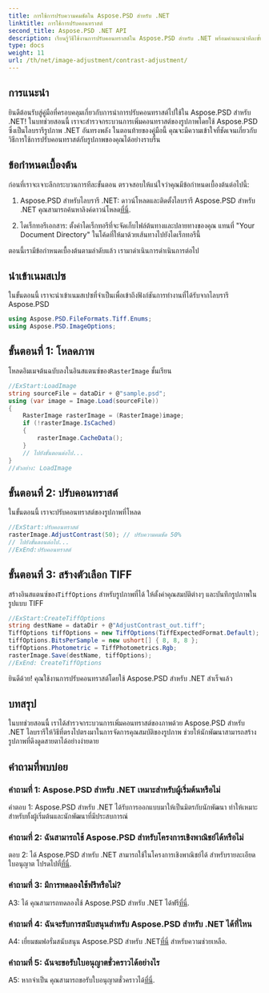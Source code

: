 ```yaml
---
title: การใช้การปรับความคมชัดใน Aspose.PSD สำหรับ .NET
linktitle: การใช้การปรับคอนทราสต์
second_title: Aspose.PSD .NET API
description: เรียนรู้วิธีใช้งานการปรับคอนทราสต์ใน Aspose.PSD สำหรับ .NET พร้อมคำแนะนำทีละขั้นตอนนี้
type: docs
weight: 11
url: /th/net/image-adjustment/contrast-adjustment/
---
```

## การแนะนำ

ยินดีต้อนรับสู่คู่มือที่ครอบคลุมเกี่ยวกับการนำการปรับคอนทราสต์ไปใช้ใน Aspose.PSD สำหรับ .NET! ในบทช่วยสอนนี้ เราจะสำรวจกระบวนการเพิ่มคอนทราสต์ของรูปภาพโดยใช้ Aspose.PSD ซึ่งเป็นไลบรารีรูปภาพ .NET อันทรงพลัง ในตอนท้ายของคู่มือนี้ คุณจะมีความเข้าใจที่ชัดเจนเกี่ยวกับวิธีการใช้การปรับคอนทราสต์กับรูปภาพของคุณได้อย่างราบรื่น

## ข้อกำหนดเบื้องต้น

ก่อนที่เราจะเจาะลึกกระบวนการทีละขั้นตอน ตรวจสอบให้แน่ใจว่าคุณมีข้อกำหนดเบื้องต้นต่อไปนี้:

1.  Aspose.PSD สำหรับไลบรารี .NET: ดาวน์โหลดและติดตั้งไลบรารี Aspose.PSD สำหรับ .NET คุณสามารถค้นหาลิงค์ดาวน์โหลด[ที่นี่](https://releases.aspose.com/psd/net/).

2. ไดเร็กทอรีเอกสาร: ตั้งค่าไดเร็กทอรีที่จะจัดเก็บไฟล์ต้นทางและปลายทางของคุณ แทนที่ "Your Document Directory" ในโค้ดที่ให้มาด้วยเส้นทางไปยังไดเร็กทอรีนี้

ตอนนี้เรามีข้อกำหนดเบื้องต้นตามลำดับแล้ว เรามาดำเนินการดำเนินการต่อไป

## นำเข้าเนมสเปซ

ในขั้นตอนนี้ เราจะนำเข้าเนมสเปซที่จำเป็นเพื่อเข้าถึงฟังก์ชันการทำงานที่ได้รับจากไลบรารี Aspose.PSD

```csharp
using Aspose.PSD.FileFormats.Tiff.Enums;
using Aspose.PSD.ImageOptions;
```

## ขั้นตอนที่ 1: โหลดภาพ

โหลดอิมเมจต้นฉบับลงในอินสแตนซ์ของ`RasterImage` ชั้นเรียน

```csharp
//ExStart:LoadImage
string sourceFile = dataDir + @"sample.psd";
using (var image = Image.Load(sourceFile))
{
    RasterImage rasterImage = (RasterImage)image;
    if (!rasterImage.IsCached)
    {
        rasterImage.CacheData();
    }
    // ไปยังขั้นตอนต่อไป...
}
//ตัวอย่าง: LoadImage
```

## ขั้นตอนที่ 2: ปรับคอนทราสต์

ในขั้นตอนนี้ เราจะปรับคอนทราสต์ของรูปภาพที่โหลด

```csharp
//ExStart:ปรับคอนทราสต์
rasterImage.AdjustContrast(50); // ปรับความคมชัด 50%
// ไปยังขั้นตอนต่อไป...
//ExEnd:ปรับคอนทราสต์
```

## ขั้นตอนที่ 3: สร้างตัวเลือก TIFF

 สร้างอินสแตนซ์ของ`TiffOptions` สำหรับรูปภาพที่ได้ ให้ตั้งค่าคุณสมบัติต่างๆ และบันทึกรูปภาพในรูปแบบ TIFF

```csharp
//ExStart:CreateTiffOptions
string destName = dataDir + @"AdjustContrast_out.tiff";
TiffOptions tiffOptions = new TiffOptions(TiffExpectedFormat.Default);
tiffOptions.BitsPerSample = new ushort[] { 8, 8, 8 };
tiffOptions.Photometric = TiffPhotometrics.Rgb;
rasterImage.Save(destName, tiffOptions);
//ExEnd: CreateTiffOptions
```

ยินดีด้วย! คุณใช้งานการปรับคอนทราสต์โดยใช้ Aspose.PSD สำหรับ .NET สำเร็จแล้ว

## บทสรุป

ในบทช่วยสอนนี้ เราได้สำรวจกระบวนการเพิ่มคอนทราสต์ของภาพด้วย Aspose.PSD สำหรับ .NET ไลบรารีให้วิธีที่ตรงไปตรงมาในการจัดการคุณสมบัติของรูปภาพ ช่วยให้นักพัฒนาสามารถสร้างรูปภาพที่ดึงดูดสายตาได้อย่างง่ายดาย

## คำถามที่พบบ่อย

### คำถามที่ 1: Aspose.PSD สำหรับ .NET เหมาะสำหรับผู้เริ่มต้นหรือไม่

คำตอบ 1: Aspose.PSD สำหรับ .NET ได้รับการออกแบบมาให้เป็นมิตรกับนักพัฒนา ทำให้เหมาะสำหรับทั้งผู้เริ่มต้นและนักพัฒนาที่มีประสบการณ์

### คำถามที่ 2: ฉันสามารถใช้ Aspose.PSD สำหรับโครงการเชิงพาณิชย์ได้หรือไม่

 ตอบ 2: ได้ Aspose.PSD สำหรับ .NET สามารถใช้ในโครงการเชิงพาณิชย์ได้ สำหรับรายละเอียดใบอนุญาต โปรดไปที่[ที่นี่](https://purchase.aspose.com/buy).

### คำถามที่ 3: มีการทดลองใช้ฟรีหรือไม่?

 A3: ได้ คุณสามารถทดลองใช้ Aspose.PSD สำหรับ .NET ได้ฟรี[ที่นี่](https://releases.aspose.com/).

### คำถามที่ 4: ฉันจะรับการสนับสนุนสำหรับ Aspose.PSD สำหรับ .NET ได้ที่ไหน

 A4: เยี่ยมชมฟอรั่มสนับสนุน Aspose.PSD สำหรับ .NET[ที่นี่](https://forum.aspose.com/c/psd/34) สำหรับความช่วยเหลือ.

### คำถามที่ 5: ฉันจะขอรับใบอนุญาตชั่วคราวได้อย่างไร

 A5: หากจำเป็น คุณสามารถขอรับใบอนุญาตชั่วคราวได้[ที่นี่](https://purchase.aspose.com/temporary-license/).